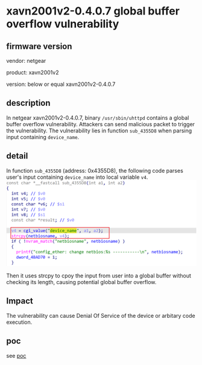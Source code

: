 # xavn2001v2-0.4.0.7 global buffer overflow vulnerability
## firmware version
vendor: netgear

product: xavn2001v2

version: below or equal xavn2001v2-0.4.0.7

## description
In netgear xavn2001v2-0.4.0.7, binary `/usr/sbin/uhttpd` contains a global buffer overflow vulnerability. Attackers can send malicious packet to trigger the vulnerability. The vulnerability lies in function `sub_4355D8` when parsing input containing `device_name`.

## detail
In function `sub_4355D8` (address: 0x4355D8), the following code parses user's input containing `device_name` into local variable `v4`.
![alt text](image.png)

Then it uses strcpy to cpoy the input from user into a global buffer without checking its length, causing potential global buffer overflow.

## Impact
The vulnerability can cause Denial Of Service of the device or arbitary code execution.

## poc
see [poc](./poc)

